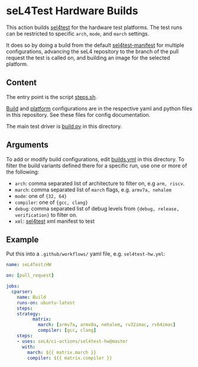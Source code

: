 <!--
     Copyright 2021, Proofcraft Pty Ltd

     SPDX-License-Identifier: CC-BY-SA-4.0
-->

# seL4Test Hardware Builds

This action builds [sel4test] for the hardware test platforms.
The test runs can be restricted to specific `arch`, `mode`,
and `march` settings.

It does so by doing a build from the default [sel4test-manifest] for multiple
configurations, advancing the seL4 repository to the branch of the pull request
the test is called on, and building an image for the selected platform.

[sel4test]: https://github.com/seL4/sel4test
[sel4test-manifest]: https://github.com/seL4/sel4test-manifest

## Content

The entry point is the script [steps.sh].

[Build] and [platform] configurations are in the respective yaml and python
files in this repository. See these files for config documentation.

The main test driver is [build.py] in this directory.

[steps.sh]: ./steps.sh
[build.py]: ./build.py
[platform]: ../seL4-platforms/platforms.yml
[Build]: builds.yml

## Arguments

To add or modify build configurations, edit [builds.yml][Build] in this
directory. To filter the build variants defined there for a specific run,
use one or more of the following:

- `arch`: comma separated list of architecture to filter on, e.g `arm, riscv`.
- `march`: comma separated list of `march` flags, e.g. `armv7a, nehalem`
- `mode`: one of `{32, 64}`
- `compiler`: one of `{gcc, clang}`
- `debug`: comma separated list of debug levels from `{debug, release,
  verification}`  to filter on.
- `xml`: [sel4test][sel4test-manifest] xml manifest to test

## Example

Put this into a `.github/workflows/` yaml file, e.g. `sel4test-hw.yml`:

```yaml
name: seL4Test/HW

on: [pull_request]

jobs:
  cparser:
    name: Build
    runs-on: ubuntu-latest
    steps:
    strategy:
          matrix:
            march: [armv7a, armv8a, nehalem, rv32imac, rv64imac]
            compiler: [gcc, clang]
    steps:
    - uses: seL4/ci-actions/sel4test-hw@master
      with:
        march: ${{ matrix.march }}
        compiler: ${{ matrix.compiler }}
```

